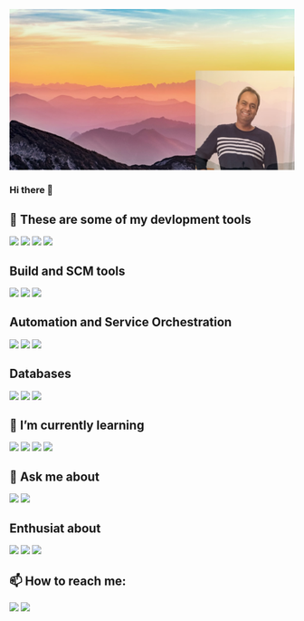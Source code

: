 ![banner](assets/gh-banner.jpg "Banner")
### Hi there 👋

<!--
**amitmisra16/amitmisra16** is a ✨ _special_ ✨ repository because its `README.md` (this file) appears on your GitHub profile.

Here are some ideas to get you started:

- 🔭 I’m currently working on ...
- 🌱 I’m currently learning ...
- 👯 I’m looking to collaborate on ...
- 🤔 I’m looking for help with ...
- 💬 Ask me about ...
- 📫 How to reach me: ...
- 😄 Pronouns: ...
- ⚡ Fun fact: ...
-->

## 🔭 These are some of my devlopment tools

<img src="https://img.shields.io/badge/java-%23ED8B00.svg?&style=for-the-badge&logo=java&logoColor=black"/>

<img src="https://img.shields.io/badge/spring%20-%236DB33F.svg?&style=for-the-badge&logo=spring&logoColor=black"/>

<img src="https://img.shields.io/badge/docker%20-%230db7ed.svg?&style=for-the-badge&logo=docker&logoColor=white"/>

<img src="https://img.shields.io/badge/shell_script%20-%23121011.svg?&style=for-the-badge&logo=gnu-bash&logoColor=white"/>

## Build and SCM tools

<img src="https://img.shields.io/badge/jenkins%20-%232C5263.svg?&style=for-the-badge&logo=jenkins&logoColor=white"/>

<img src="https://img.shields.io/badge/git%20-%23F05033.svg?&style=for-the-badge&logo=git&logoColor=white"/>

<img src="https://img.shields.io/badge/gitlab%20-%23181717.svg?&style=for-the-badge&logo=gitlab&logoColor=white"/>

## Automation and Service Orchestration

<img src="https://img.shields.io/badge/ansible%20-%231A1918.svg?&style=for-the-badge&logo=ansible&logoColor=white"/>

<img src="https://img.shields.io/badge/kubernetes%20-%23326ce5.svg?&style=for-the-badge&logo=kubernetes&logoColor=black"/>

<img src="https://img.shields.io/badge/vagrant%20-%231563FF.svg?&style=for-the-badge&logo=vagrant&logoColor=black"/>

## Databases

<img src="https://img.shields.io/badge/mysql-%2300f.svg?&style=for-the-badge&logo=mysql&logoColor=black"/>

<img src ="https://img.shields.io/badge/MongoDB-%234ea94b.svg?&style=for-the-badge&logo=mongodb&logoColor=white"/>

<img src ="https://img.shields.io/badge/oracle%20-%23F00000.svg?&style=for-the-badge&logo=oracle&logoColor=white" />

## 🌱 I’m currently learning

<img src="https://img.shields.io/badge/node.js%20-%2343853D.svg?&style=for-the-badge&logo=node.js&logoColor=black"/>

<img src="https://img.shields.io/badge/typescript%20-%23007ACC.svg?&style=for-the-badge&logo=typescript&logoColor=black"/>

<img src="https://img.shields.io/badge/react%20-%2320232a.svg?&style=for-the-badge&logo=react&logoColor=%2361DAFB"/>

<img src="https://img.shields.io/badge/angular%20-%23DD0031.svg?&style=for-the-badge&logo=angular&logoColor=black"/>

## 💬 Ask me about

<img src="https://img.shields.io/badge/jenkins%20-%232C5263.svg?&style=for-the-badge&logo=jenkins&logoColor=white"/>

<img src="https://img.shields.io/endpoint?style=for-the-badge&url=https%3A%2F%2Fkafka-badge-endpoint-7m4kn6da3j8h.runkit.sh%2F"/>


## Enthusiat about

<img src="https://img.shields.io/badge/AWS%20-%23FF9900.svg?&style=for-the-badge&logo=amazon-aws&logoColor=white"/>

<img src="https://img.shields.io/badge/-Raspberry%20Pi-C51A4A?style=for-the-badge&logo=Raspberry-Pi"/>

<img src="https://img.shields.io/badge/-Arduino-00979D?style=for-the-badge&logo=Arduino&logoColor=white"/>


## 📫 How to reach me: 

<img src="https://img.shields.io/badge/amitmisra16%20-%231DA1F2.svg?&style=for-the-badge&logo=Twitter&logoColor=black"/>

<img src="https://img.shields.io/badge/linkedin%20-%230077B5.svg?&style=for-the-badge&logo=linkedin&logoColor=black"/>